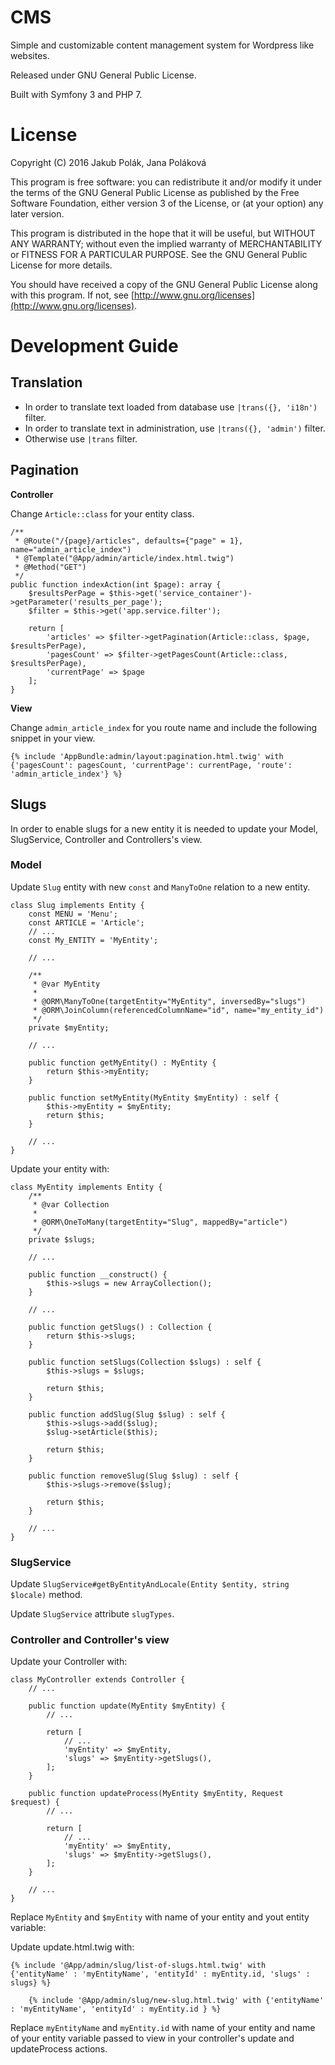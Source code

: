# CMS

Simple and customizable content management system for Wordpress like websites.

Released under GNU General Public License.

Built with Symfony 3 and PHP 7.

# License

Copyright (C) 2016  Jakub Polák, Jana Poláková

This program is free software: you can redistribute it and/or modify
it under the terms of the GNU General Public License as published by
the Free Software Foundation, either version 3 of the License, or
(at your option) any later version.

This program is distributed in the hope that it will be useful,
but WITHOUT ANY WARRANTY; without even the implied warranty of
MERCHANTABILITY or FITNESS FOR A PARTICULAR PURPOSE.  See the
GNU General Public License for more details.

You should have received a copy of the GNU General Public License
along with this program.  If not, see [http://www.gnu.org/licenses](http://www.gnu.org/licenses).


# Development Guide

## Translation

* In order to translate text loaded from database use `|trans({}, 'i18n')` filter.
* In order to translate text in administration, use `|trans({}, 'admin')` filter.
* Otherwise use `|trans` filter.

## Pagination

**Controller**

Change `Article::class` for your entity class.

```
/**
 * @Route("/{page}/articles", defaults={"page" = 1}, name="admin_article_index")
 * @Template("@App/admin/article/index.html.twig")
 * @Method("GET")
 */
public function indexAction(int $page): array {
    $resultsPerPage = $this->get('service_container')->getParameter('results_per_page');
    $filter = $this->get('app.service.filter');

    return [
        'articles' => $filter->getPagination(Article::class, $page, $resultsPerPage),
        'pagesCount' => $filter->getPagesCount(Article::class, $resultsPerPage),
        'currentPage' => $page
    ];
}
```

**View**

Change `admin_article_index` for you route name and include the following snippet in your view.

```
{% include 'AppBundle:admin/layout:pagination.html.twig' with {'pagesCount': pagesCount, 'currentPage': currentPage, 'route': 'admin_article_index'} %}
```

## Slugs

In order to enable slugs for a new entity it is needed to update your Model, SlugService, Controller and Controllers's view.

### Model

Update `Slug` entity with new `const` and `ManyToOne` relation to a new entity.

```
class Slug implements Entity {
    const MENU = 'Menu';
    const ARTICLE = 'Article';
    // ...
    const My_ENTITY = 'MyEntity';
    
    // ...
    
    /**
     * @var MyEntity
     *
     * @ORM\ManyToOne(targetEntity="MyEntity", inversedBy="slugs")
     * @ORM\JoinColumn(referencedColumnName="id", name="my_entity_id")
     */
    private $myEntity;
    
    // ...
    
    public function getMyEntity() : MyEntity {
        return $this->myEntity;
    }
    
    public function setMyEntity(MyEntity $myEntity) : self {
        $this->myEntity = $myEntity;
        return $this;
    }
    
    // ...
}
```

Update your entity with:

```
class MyEntity implements Entity {
    /**
     * @var Collection
     *
     * @ORM\OneToMany(targetEntity="Slug", mappedBy="article")
     */
    private $slugs;

    // ...

    public function __construct() {
        $this->slugs = new ArrayCollection();
    }

    // ...
    
    public function getSlugs() : Collection {
        return $this->slugs;
    }

    public function setSlugs(Collection $slugs) : self {
        $this->slugs = $slugs;

        return $this;
    }

    public function addSlug(Slug $slug) : self {
        $this->slugs->add($slug);
        $slug->setArticle($this);

        return $this;
    }

    public function removeSlug(Slug $slug) : self {
        $this->slugs->remove($slug);

        return $this;
    }
    
    // ...
}
```

### SlugService

Update `SlugService#getByEntityAndLocale(Entity $entity, string $locale)` method.

Update `SlugService` attribute `slugTypes`.


### Controller and Controller's view

Update your Controller with: 

```
class MyController extends Controller {
    // ...
    
    public function update(MyEntity $myEntity) {
        // ...
    
        return [
            // ...
            'myEntity' => $myEntity,
            'slugs' => $myEntity->getSlugs(),
        ];
    }

    public function updateProcess(MyEntity $myEntity, Request $request) {
        // ...
    
        return [
            // ...
            'myEntity' => $myEntity,
            'slugs' => $myEntity->getSlugs(),
        ];
    }
    
    // ...
}
```

Replace `MyEntity` and `$myEntity` with name of your entity and yout entity variable:


Update update.html.twig with:

```
{% include '@App/admin/slug/list-of-slugs.html.twig' with {'entityName' : 'myEntityName', 'entityId' : myEntity.id, 'slugs' : slugs} %}

    {% include '@App/admin/slug/new-slug.html.twig' with {'entityName' : 'myEntityName', 'entityId' : myEntity.id } %}
```

Replace `myEntityName` and `myEntity.id` with name of your entity and name of your entity variable passed to view in your controller's update and updateProcess actions.





